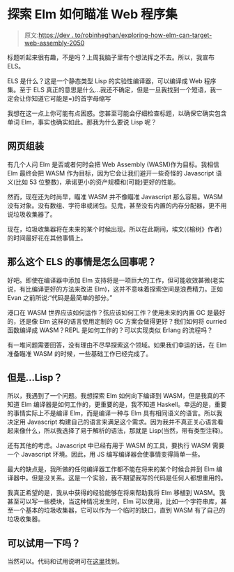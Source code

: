 # 探索 Elm 如何瞄准 Web 程序集

> 原文:[https://dev . to/robinheghan/exploring-how-elm-can-target-web-assembly-2050](https://dev.to/robinheghan/exploring-how-elm-can-target-web-assembly-2050)

标题听起来很有趣，不是吗？上周我脑子里有个想法挥之不去。所以，我宣布 ELS。

ELS 是什么？这是一个静态类型 Lisp 的实验性编译器，可以编译成 Web 程序集。至于 ELS 真正的意思是什么...我还不确定，但是一旦我找到一个短语，我一定会让你知道它可能是=)的首字母缩写

我想在这一点上你可能有点困惑。您甚至可能会仔细检查标题，以确保它确实包含单词 Elm，事实也确实如此。那我为什么要说 Lisp 呢？

## [](#web-assembly)网页组装

有几个人问 Elm 是否或者何时会把 Web Assembly (WASM)作为目标。我相信 Elm 最终会把 WASM 作为目标，因为它会让我们避开一些奇怪的 Javascript 语义(比如 53 位整数)，承诺更小的资产规模和(可能)更好的性能。

然而，现在还为时尚早，瞄准 WASM 并不像瞄准 Javascript 那么容易。WASM 没有对象。没有数组、字符串或闭包。见鬼，甚至没有内置的内存分配器，更不用说垃圾收集器了。

现在，垃圾收集器将在未来的某个时候出现。所以在此期间，埃文(《榆树》作者)的时间最好花在其他事情上。

## 那么这个 ELS 的事情是怎么回事呢？

好吧。即使在编译器中添加 Elm 支持将是一项巨大的工作，但可能收效甚微(老实说，有比编译更好的方法来改进 Elm)，这并不意味着探索空间是浪费精力。正如 Evan 之前所说:“代码是最简单的部分。”

港口在 WASM 世界应该如何运作？弦应该如何工作？使用未来的内置 GC 是最好的，还是像 Elm 这样的语言使用定制的 GC 方案会做得更好？我们如何将 curried 函数编译成 WASM？REPL 是如何工作的？可以实现类似 Erlang 的流程吗？

有一堆问题需要回答，没有理由不尽早探索这个领域。如果我们幸运的话，在 Elm 准备瞄准 WASM 的时候，一些基础工作已经完成了。

## [](#but-lisp)但是...Lisp？

所以，我遇到了一个问题。我想探索 Elm 如何向下编译到 WASM，但是我真的不知道 Elm 编译器是如何工作的，更重要的是，我不知道 Haskell。幸运的是，重要的事情实际上不是编译 Elm，而是编译一种与 Elm 具有相同语义的语言。所以我决定用 Javascript 构建自己的语言来满足这个需求。因为我并不真正关心语言看起来像什么，所以我选择了易于解析的语法，那就是 Lisp(当然，带有类型注释)。

还有其他的考虑。Javascript 中已经有用于 WASM 的工具，要执行 WASM 需要一个 Javascript 环境。因此，用 JS 编写编译器会使事情变得简单一些。

最大的缺点是，我所做的任何编译器工作都不能在将来的某个时候合并到 Elm 编译器中。但是没关系。这是一个实验，我不期望我写的代码是任何人都想重用的。

我真正希望的是，我从中获得的经验能够在将来帮助我将 Elm 移植到 WASM。我甚至可以写一些模块，当这种情况发生时，Elm 可以使用，比如一个字符串库，甚至一个基本的垃圾收集器，它可以作为一个临时的缺口，直到 WASM 有了自己的垃圾收集器。

## [](#can-i-try-it-out)可以试用一下吗？

当然可以。代码和试用说明可在[这里](https://github.com/els-lang/compiler)找到。